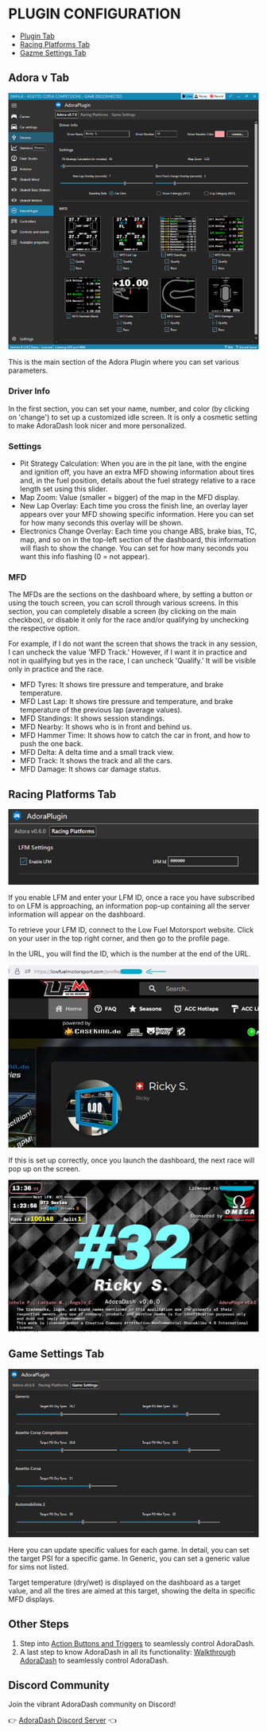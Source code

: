 # PLUGIN CONFIGURATION
- [Plugin Tab](#adora-vxxx-tab)
- [Racing Platforms Tab](#racing-platforms-tab)
- [Gazme Settings Tab](#game-settings-tab)

## Adora v Tab
![Main Tab](/src/images/docs/plugin.jpg)

This is the main section of the Adora Plugin where you can set various parameters.
### Driver Info
In the first section, you can set your name, number, and color (by clicking on 'change') to set up a customized idle screen.
It is only a cosmetic setting to make AdoraDash look nicer and more personalized.

### Settings
- Pit Strategy Calculation: When you are in the pit lane, with the engine and ignition off, you have an extra MFD showing information about tires and, in the fuel position, details about the fuel strategy relative to a race length set using this slider.
- Map Zoom: Value (smaller = bigger) of the map in the MFD display.
- New Lap Overlay: Each time you cross the finish line, an overlay layer appears over your MFD showing specific information. Here you can set for how many seconds this overlay will be shown.
- Electronics Change Overlay: Each time you change ABS, brake bias, TC, map, and so on in the top-left section of the dashboard, this information will flash to show the change.  You can set for how many seconds you want this info flashing (0 = not appear).
### MFD
The MFDs are the sections on the dashboard where, by setting a button or using the touch screen, you can scroll through various screens.
In this section, you can completely disable a screen (by clicking on the main checkbox), or disable it only for the race and/or qualifying by unchecking the respective option.

For example, if I do not want the screen that shows the track in any session, I can uncheck the value 'MFD Track.'
However, if I want it in practice and not in qualifying but yes in the race, I can uncheck 'Qualify.'
It will be visible only in practice and the race.
- MFD Tyres: It shows tire pressure and temperature, and brake temperature.
- MFD Last Lap: It shows tire pressure and temperature, and brake temperature of the previous lap (average values).
- MFD Standings: It shows session standings.
- MFD Nearby: It shows who is in front and behind us.
- MFD Hammer Time: It shows how to catch the car in front, and how to push the one back.
- MFD Delta: A delta time and a small track view.
- MFD Track: It shows the track and all the cars.
- MFD Damage: It shows car damage status.



## Racing Platforms Tab
![Racing Platforms](/src/images/docs/racing_platform.jpg)

If you enable LFM and enter your LFM ID, once a race you have subscribed to on LFM is approaching, an information pop-up containing all the server information will appear on the dashboard.

To retrieve your LFM ID, connect to the Low Fuel Motorsport website. Click on your user in the top right corner, and then go to the profile page.

In the URL, you will find the ID, which is the number at the end of the URL.


![LFM ID](/src/images/docs/plugin/lfm_id.jpg)


If this is set up correctly, once you launch the dashboard, the next race will pop up on the screen.

![DASHBOARD LFM](/src/images/docs/dashboard/lfm_next_race.jpg)

## Game Settings Tab
![Game Settings Tab](/src/images/docs/plugin/game_settings.jpg)

Here you can update specific values for each game.
In detail, you can set the target PSI for a specific game.
In Generic, you can set a generic value for sims not listed.

Target temperature (dry/wet) is displayed on the dashboard as a target value, and all the tires are aimed at this target, showing the delta in specific MFD displays.

## Other Steps
1. Step into [Action Buttons and Triggers](triggers.md) to seamlessly control AdoraDash.
2. A last step to know AdoraDash in all its functionality: [Walkthrough AdoraDash](walkthrough.md) to seamlessly control AdoraDash.

## Discord Community
Join the vibrant AdoraDash community on Discord!

👉 [AdoraDash Discord Server](https://discord.gg/2yNzuRc62S) 👈
